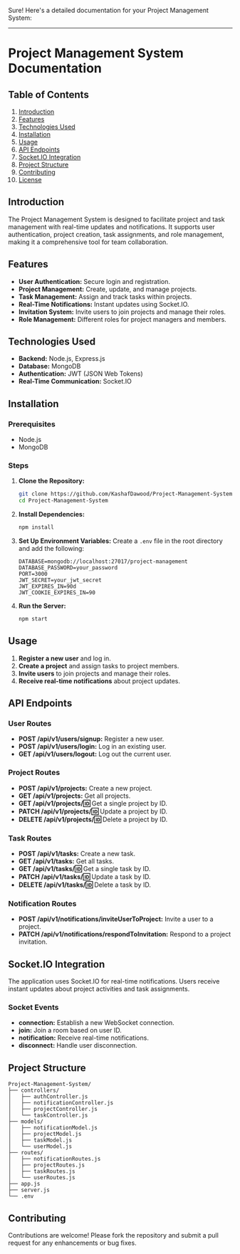 Sure! Here's a detailed documentation for your Project Management System:

---

# Project Management System Documentation

## Table of Contents
1. [Introduction](#introduction)
2. [Features](#features)
3. [Technologies Used](#technologies-used)
4. [Installation](#installation)
5. [Usage](#usage)
6. [API Endpoints](#api-endpoints)
7. [Socket.IO Integration](#socketio-integration)
8. [Project Structure](#project-structure)
9. [Contributing](#contributing)
10. [License](#license)

## Introduction
The Project Management System is designed to facilitate project and task management with real-time updates and notifications. It supports user authentication, project creation, task assignments, and role management, making it a comprehensive tool for team collaboration.

## Features
- **User Authentication:** Secure login and registration.
- **Project Management:** Create, update, and manage projects.
- **Task Management:** Assign and track tasks within projects.
- **Real-Time Notifications:** Instant updates using Socket.IO.
- **Invitation System:** Invite users to join projects and manage their roles.
- **Role Management:** Different roles for project managers and members.

## Technologies Used
- **Backend:** Node.js, Express.js
- **Database:** MongoDB
- **Authentication:** JWT (JSON Web Tokens)
- **Real-Time Communication:** Socket.IO

## Installation

### Prerequisites
- Node.js
- MongoDB

### Steps
1. **Clone the Repository:**
   ```bash
   git clone https://github.com/KashafDawood/Project-Management-System.git
   cd Project-Management-System
   ```

2. **Install Dependencies:**
   ```bash
   npm install
   ```

3. **Set Up Environment Variables:**
   Create a `.env` file in the root directory and add the following:
   ```env
   DATABASE=mongodb://localhost:27017/project-management
   DATABASE_PASSWORD=your_password
   PORT=3000
   JWT_SECRET=your_jwt_secret
   JWT_EXPIRES_IN=90d
   JWT_COOKIE_EXPIRES_IN=90
   ```

4. **Run the Server:**
   ```bash
   npm start
   ```

## Usage
1. **Register a new user** and log in.
2. **Create a project** and assign tasks to project members.
3. **Invite users** to join projects and manage their roles.
4. **Receive real-time notifications** about project updates.

## API Endpoints

### User Routes
- **POST /api/v1/users/signup:** Register a new user.
- **POST /api/v1/users/login:** Log in an existing user.
- **GET /api/v1/users/logout:** Log out the current user.

### Project Routes
- **POST /api/v1/projects:** Create a new project.
- **GET /api/v1/projects:** Get all projects.
- **GET /api/v1/projects/:id:** Get a single project by ID.
- **PATCH /api/v1/projects/:id:** Update a project by ID.
- **DELETE /api/v1/projects/:id:** Delete a project by ID.

### Task Routes
- **POST /api/v1/tasks:** Create a new task.
- **GET /api/v1/tasks:** Get all tasks.
- **GET /api/v1/tasks/:id:** Get a single task by ID.
- **PATCH /api/v1/tasks/:id:** Update a task by ID.
- **DELETE /api/v1/tasks/:id:** Delete a task by ID.

### Notification Routes
- **POST /api/v1/notifications/inviteUserToProject:** Invite a user to a project.
- **PATCH /api/v1/notifications/respondToInvitation:** Respond to a project invitation.

## Socket.IO Integration
The application uses Socket.IO for real-time notifications. Users receive instant updates about project activities and task assignments.

### Socket Events
- **connection:** Establish a new WebSocket connection.
- **join:** Join a room based on user ID.
- **notification:** Receive real-time notifications.
- **disconnect:** Handle user disconnection.

## Project Structure
```
Project-Management-System/
├── controllers/
│   ├── authController.js
│   ├── notificationController.js
│   ├── projectController.js
│   └── taskController.js
├── models/
│   ├── notificationModel.js
│   ├── projectModel.js
│   ├── taskModel.js
│   └── userModel.js
├── routes/
│   ├── notificationRoutes.js
│   ├── projectRoutes.js
│   ├── taskRoutes.js
│   └── userRoutes.js
├── app.js
├── server.js
└── .env
```

## Contributing
Contributions are welcome! Please fork the repository and submit a pull request for any enhancements or bug fixes.
